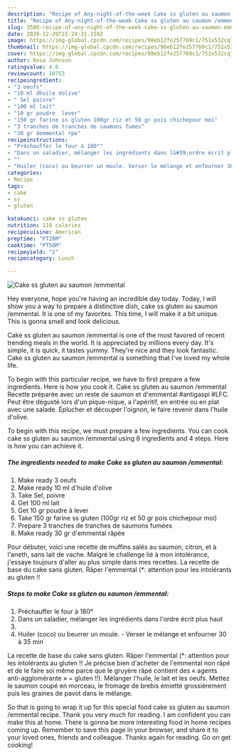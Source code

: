 ```yaml
---
description: "Recipe of Any-night-of-the-week Cake ss gluten au saumon /emmental"
title: "Recipe of Any-night-of-the-week Cake ss gluten au saumon /emmental"
slug: 3588-recipe-of-any-night-of-the-week-cake-ss-gluten-au-saumon-emmental
date: 2020-12-20T15:24:31.159Z
image: https://img-global.cpcdn.com/recipes/98eb12fe257769c1/751x532cq70/cake-ss-gluten-au-saumon-emmental-photo-principale-de-la-recette.jpg
thumbnail: https://img-global.cpcdn.com/recipes/98eb12fe257769c1/751x532cq70/cake-ss-gluten-au-saumon-emmental-photo-principale-de-la-recette.jpg
cover: https://img-global.cpcdn.com/recipes/98eb12fe257769c1/751x532cq70/cake-ss-gluten-au-saumon-emmental-photo-principale-de-la-recette.jpg
author: Rosa Johnson
ratingvalue: 4.6
reviewcount: 10753
recipeingredient:
- "3 oeufs"
- "10 ml dhuile dolive"
- " Sel poivre"
- "100 ml lait"
- "10 gr poudre  lever"
- "150 gr farine ss gluten 100gr riz et 50 gr pois chichepour moi"
- "3 tranches de tranches de saumons fumes"
- "30 gr demmental rpe"
recipeinstructions:
- "Préchauffer le four à 180°"
- "Dans un saladier, mélanger les ingrédients dans l&#39;ordre écrit plus haut"
- ""
- "Huiler (coco) ou beurrer un moule. Verser le mélange et enfourner 30 à 35 min"
categories:
- Recipe
tags:
- cake
- ss
- gluten

katakunci: cake ss gluten 
nutrition: 119 calories
recipecuisine: American
preptime: "PT26M"
cooktime: "PT50M"
recipeyield: "2"
recipecategory: Lunch

---
```



![Cake ss gluten au saumon /emmental](https://img-global.cpcdn.com/recipes/98eb12fe257769c1/751x532cq70/cake-ss-gluten-au-saumon-emmental-photo-principale-de-la-recette.jpg)

Hey everyone, hope you're having an incredible day today. Today, I will show you a way to prepare a distinctive dish, cake ss gluten au saumon /emmental. It is one of my favorites. This time, I will make it a bit unique. This is gonna smell and look delicious.

Cake ss gluten au saumon /emmental is one of the most favored of recent trending meals in the world. It is appreciated by millions every day. It's simple, it is quick, it tastes yummy. They're nice and they look fantastic. Cake ss gluten au saumon /emmental is something that I've loved my whole life.

To begin with this particular recipe, we have to first prepare a few ingredients. Here is how you cook it. Cake ss gluten au saumon /emmental Recette préparée avec un reste de saumon et d&#39;emmental #antigaspi #LFC. Peut être dégusté lors d&#39;un pique-nique, a l&#39;apéritif, en entrée ou en plat avec une salade. Éplucher et découper l&#39;oignon, le faire revenir dans l&#39;huile d&#39;olive.


To begin with this recipe, we must prepare a few ingredients. You can cook cake ss gluten au saumon /emmental using 8 ingredients and 4 steps. Here is how you can achieve it.

<!--inarticleads1-->

##### The ingredients needed to make Cake ss gluten au saumon /emmental:

1. Make ready 3 oeufs
1. Make ready 10 ml d&#39;huile d&#39;olive
1. Take  Sel, poivre
1. Get 100 ml lait
1. Get 10 gr poudre à lever
1. Take 150 gr farine ss gluten (100gr riz et 50 gr pois chichepour moi)
1. Prepare 3 tranches de tranches de saumons fumées
1. Make ready 30 gr d&#39;emmental râpée


Pour débuter, voici une recette de muffins salés au saumon, citron, et à l&#39;aneth, sans lait de vache. Malgré le challenge lié à mon intolérance, j&#39;essaye toujours d&#39;aller au plus simple dans mes recettes. La recette de base du cake sans gluten. Râper l&#39;emmental (*: attention pour les intolérants au gluten !! 

<!--inarticleads2-->

##### Steps to make Cake ss gluten au saumon /emmental:

1. Préchauffer le four à 180°
1. Dans un saladier, mélanger les ingrédients dans l&#39;ordre écrit plus haut
1. 
1. Huiler (coco) ou beurrer un moule. - Verser le mélange et enfourner 30 à 35 min


La recette de base du cake sans gluten. Râper l&#39;emmental (*: attention pour les intolérants au gluten !! Je précise bien d&#39;acheter de l&#39;emmental non râpé et de le faire soi même parce que le gruyère râpé contient des « agents anti-agglomérante » = gluten !!). Mélanger l&#39;huile, le lait et les oeufs. Mettez le saumon coupé en morceau, le fromage de brebis émietté grossièrement puis les graines de pavot dans le mélange. 

So that is going to wrap it up for this special food cake ss gluten au saumon /emmental recipe. Thank you very much for reading. I am confident you can make this at home. There is gonna be more interesting food in home recipes coming up. Remember to save this page in your browser, and share it to your loved ones, friends and colleague. Thanks again for reading. Go on get cooking!
